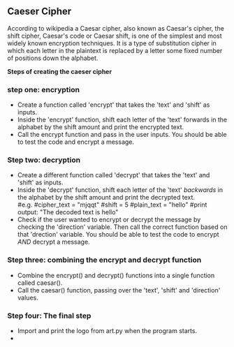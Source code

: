 ## Caeser Cipher 
According to wikipedia a Caesar cipher, also known as Caesar's cipher, the shift cipher, Caesar's code or Caesar shift, is one of the simplest and most widely known encryption techniques. It is a type of substitution cipher in which each letter in the plaintext is replaced by a letter some fixed number of positions down the alphabet.

<b>Steps of creating the caeser cipher</b>
### step one: encryption 
* Create a function called 'encrypt' that takes the 'text' and 'shift' as inputs.
* Inside the 'encrypt' function, shift each letter of the 'text' forwards in the alphabet by the shift amount and print the encrypted text.  
* Call the encrypt function and pass in the user inputs. You should be able to test the code and encrypt a message. 
### Step two: decryption
* Create a different function called 'decrypt' that takes the 'text' and 'shift' as inputs.
* Inside the 'decrypt' function, shift each letter of the 'text' *backwards* in the alphabet by the shift amount and print the decrypted text.  
  #e.g. 
  #cipher_text = "mjqqt"
  #shift = 5
  #plain_text = "hello"
  #print output: "The decoded text is hello"
* Check if the user wanted to encrypt or decrypt the message by checking the 'direction' variable. Then call the correct function based on that 'drection' variable. You should be able to test the code to encrypt *AND* decrypt a message.
### Step three: combining the encrypt and decrypt function
* Combine the encrypt() and decrypt() functions into a single function called caesar().
*  Call the caesar() function, passing over the 'text', 'shift' and 'direction' values.
### Step four: The final step
* Import and print the logo from art.py when the program starts.
* 